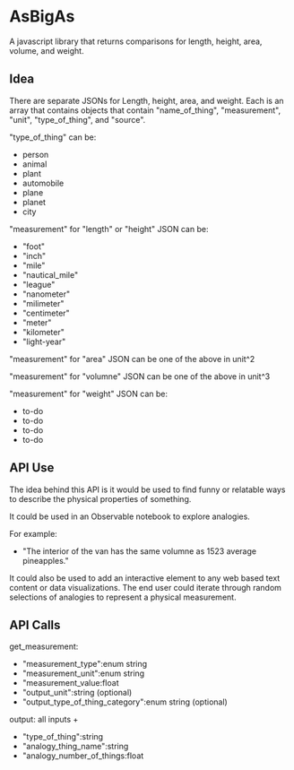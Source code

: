 # AsBigAs
A javascript library that returns comparisons for length, height, area, volume, and weight.

## Idea
There are separate JSONs for Length, height, area, and weight. Each is an array that contains objects that contain "name_of_thing", "measurement", "unit", "type_of_thing", and "source".

"type_of_thing" can be:
- person
- animal
- plant
- automobile
- plane
- planet
- city

"measurement" for "length" or "height" JSON can be:
- "foot"
- "inch"
- "mile"
- "nautical_mile"
- "league"
- "nanometer"
- "milimeter"
- "centimeter"
- "meter"
- "kilometer"
- "light-year"

"measurement" for "area" JSON can be one of the above in unit^2

"measurement" for "volumne" JSON can be one of the above in unit^3


"measurement" for "weight" JSON can be:
- to-do
- to-do
- to-do
- to-do

## API Use
The idea behind this API is it would be used to find funny or relatable ways to describe the physical properties of something. 

It could be used in an Observable notebook to explore analogies. 

For example: 
- "The interior of the van has the same volumne as 1523 average pineapples."

It could also be used to add an interactive element to any web based text content or data visualizations. The end user could iterate through random selections of analogies to represent a physical measurement. 


## API Calls

get_measurement:
- "measurement_type":enum string
- "measurement_unit":enum string
- "measurement_value:float
- "output_unit":string (optional)
- "output_type_of_thing_category":enum string (optional)

output:
all inputs +
- "type_of_thing":string
- "analogy_thing_name":string
- "analogy_number_of_things:float
